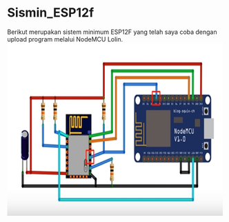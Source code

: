 # Sismin_ESP12f
Berikut merupakan sistem minimum ESP12F yang telah saya coba dengan upload program melalui NodeMCU Lolin.
<img src="Sismin_ESP12E/image/skema.PNG" width="500" height="400"> <br><br>

